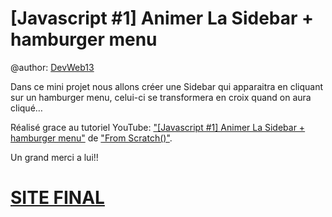 # [Javascript #1] Animer La Sidebar + hamburger menu

@author: [DevWeb13](https://twitter.com/DeveloppementW1)

Dans ce mini projet nous allons créer une Sidebar qui apparaitra en cliquant sur un hamburger menu, celui-ci se transformera en croix quand on aura cliqué…

Réalisé grace au tutoriel YouTube: ["[Javascript #1] Animer La Sidebar + hamburger menu"](https://www.youtube.com/watch?v=nCUwqr1WAVo) de ["From Scratch()"]( https://twitter.com/KobeKenjo).

Un grand merci a lui!!

# [SITE FINAL](https://devweb13.github.io/SidebarHamburger/)
